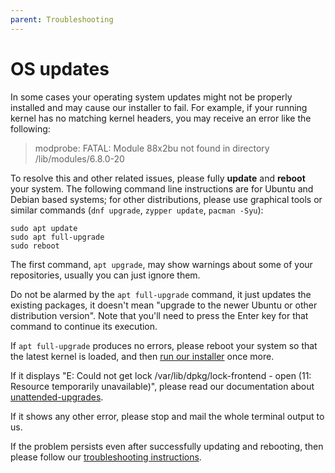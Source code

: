 ```yaml
---
parent: Troubleshooting
---
```


# OS updates

In some cases your operating system updates might not be properly installed and may cause our installer to fail. For example, if your running kernel has no matching kernel headers, you may receive an error like the following:

> modprobe: FATAL: Module 88x2bu not found in directory /lib/modules/6.8.0-20

To resolve this and other related issues, please fully **update** and
**reboot** your system. The following command line instructions are for Ubuntu
and Debian based systems; for other distributions, please use graphical tools
or similar commands (`dnf upgrade`, `zypper update`, `pacman -Syu`):

```shell
sudo apt update
sudo apt full-upgrade
sudo reboot
```

The first command, `apt upgrade`, may show warnings about some of your repositories, usually you can just ignore them.

Do not be alarmed by the `apt full-upgrade` command, it just updates the existing packages, it doesn't mean "upgrade to the newer Ubuntu or other distribution version". Note that you'll need to press the Enter key for that command to continue its execution.

If `apt full-upgrade` produces no errors, please reboot your system so that the latest kernel is loaded, and then [run our installer](/) once more.

If it displays "E: Could not get lock /var/lib/dpkg/lock-frontend - open (11: Resource temporarily unavailable)", please read our documentation about [unattended-upgrades](../unattended-upgrades/).

If it shows any other error, please stop and mail the whole terminal output to us.

If the problem persists even after successfully updating and rebooting, then please follow our [troubleshooting instructions](../).
